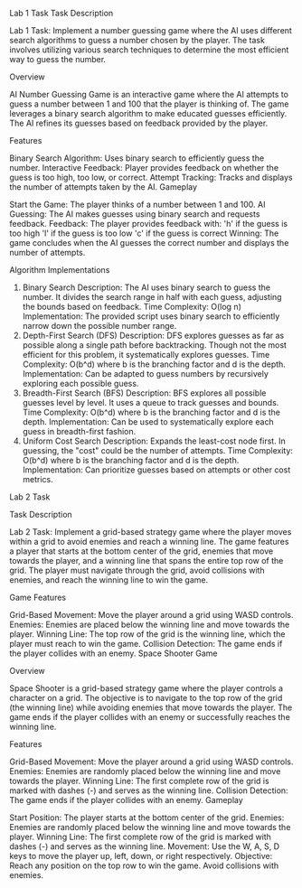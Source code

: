 Lab 1 Task
Task Description

Lab 1 Task: Implement a number guessing game where the AI uses different search algorithms to guess a number chosen by the player. The task involves utilizing various search techniques to determine the most efficient way to guess the number.

Overview

AI Number Guessing Game is an interactive game where the AI attempts to guess a number between 1 and 100 that the player is thinking of. The game leverages a binary search algorithm to make educated guesses efficiently. The AI refines its guesses based on feedback provided by the player.

Features

Binary Search Algorithm: Uses binary search to efficiently guess the number.
Interactive Feedback: Player provides feedback on whether the guess is too high, too low, or correct.
Attempt Tracking: Tracks and displays the number of attempts taken by the AI.
Gameplay

Start the Game: The player thinks of a number between 1 and 100.
AI Guessing: The AI makes guesses using binary search and requests feedback.
Feedback: The player provides feedback with:
'h' if the guess is too high
'l' if the guess is too low
'c' if the guess is correct
Winning: The game concludes when the AI guesses the correct number and displays the number of attempts.

Algorithm Implementations

1. Binary Search
Description: The AI uses binary search to guess the number. It divides the search range in half with each guess, adjusting the bounds based on feedback.
Time Complexity: O(log n)
Implementation: The provided script uses binary search to efficiently narrow down the possible number range.
2. Depth-First Search (DFS)
Description: DFS explores guesses as far as possible along a single path before backtracking. Though not the most efficient for this problem, it systematically explores guesses.
Time Complexity: O(b^d) where b is the branching factor and d is the depth.
Implementation: Can be adapted to guess numbers by recursively exploring each possible guess.
3. Breadth-First Search (BFS)
Description: BFS explores all possible guesses level by level. It uses a queue to track guesses and bounds.
Time Complexity: O(b^d) where b is the branching factor and d is the depth.
Implementation: Can be used to systematically explore each guess in breadth-first fashion.
4. Uniform Cost Search
Description: Expands the least-cost node first. In guessing, the "cost" could be the number of attempts.
Time Complexity: O(b^d) where b is the branching factor and d is the depth.
Implementation: Can prioritize guesses based on attempts or other cost metrics.


Lab 2 Task

Task Description

Lab 2 Task: Implement a grid-based strategy game where the player moves within a grid to avoid enemies and reach a winning line. The game features a player that starts at the bottom center of the grid, enemies that move towards the player, and a winning line that spans the entire top row of the grid. The player must navigate through the grid, avoid collisions with enemies, and reach the winning line to win the game.

Game Features

Grid-Based Movement: Move the player around a grid using WASD controls.
Enemies: Enemies are placed below the winning line and move towards the player.
Winning Line: The top row of the grid is the winning line, which the player must reach to win the game.
Collision Detection: The game ends if the player collides with an enemy.
Space Shooter Game

Overview

Space Shooter is a grid-based strategy game where the player controls a character on a grid. The objective is to navigate to the top row of the grid (the winning line) while avoiding enemies that move towards the player. The game ends if the player collides with an enemy or successfully reaches the winning line.

Features

Grid-Based Movement: Move the player around a grid using WASD controls.
Enemies: Enemies are randomly placed below the winning line and move towards the player.
Winning Line: The first complete row of the grid is marked with dashes (-) and serves as the winning line.
Collision Detection: The game ends if the player collides with an enemy.
Gameplay

Start Position: The player starts at the bottom center of the grid.
Enemies: Enemies are randomly placed below the winning line and move towards the player.
Winning Line: The first complete row of the grid is marked with dashes (-) and serves as the winning line.
Movement: Use the W, A, S, D keys to move the player up, left, down, or right respectively.
Objective: Reach any position on the top row to win the game. Avoid collisions with enemies.
